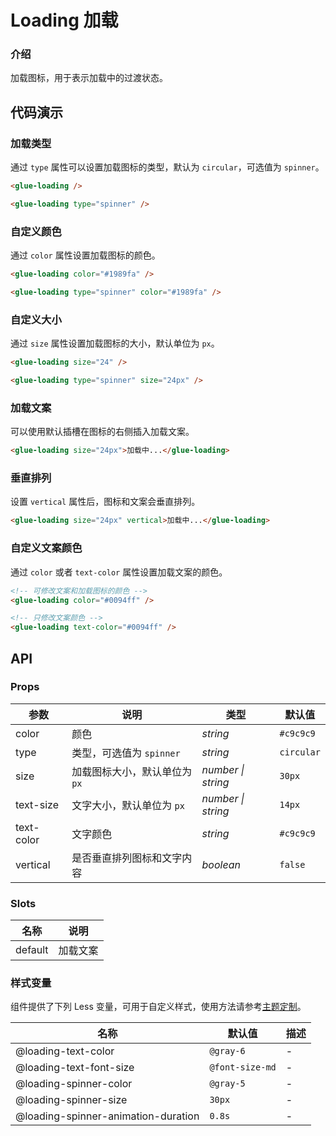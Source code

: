 # Loading 加载

### 介绍

加载图标，用于表示加载中的过渡状态。

## 代码演示

### 加载类型

通过 `type` 属性可以设置加载图标的类型，默认为 `circular`，可选值为 `spinner`。

```html
<glue-loading />

<glue-loading type="spinner" />
```

### 自定义颜色

通过 `color` 属性设置加载图标的颜色。

```html
<glue-loading color="#1989fa" />

<glue-loading type="spinner" color="#1989fa" />
```

### 自定义大小

通过 `size` 属性设置加载图标的大小，默认单位为 `px`。

```html
<glue-loading size="24" />

<glue-loading type="spinner" size="24px" />
```

### 加载文案

可以使用默认插槽在图标的右侧插入加载文案。

```html
<glue-loading size="24px">加载中...</glue-loading>
```

### 垂直排列

设置 `vertical` 属性后，图标和文案会垂直排列。

```html
<glue-loading size="24px" vertical>加载中...</glue-loading>
```

### 自定义文案颜色

通过 `color` 或者 `text-color` 属性设置加载文案的颜色。

```html
<!-- 可修改文案和加载图标的颜色 -->
<glue-loading color="#0094ff" />

<!-- 只修改文案颜色 -->
<glue-loading text-color="#0094ff" />
```

## API

### Props

| 参数       | 说明                         | 类型               | 默认值     |
|------------|----------------------------|--------------------|------------|
| color      | 颜色                         | _string_           | `#c9c9c9`  |
| type       | 类型，可选值为 `spinner`      | _string_           | `circular` |
| size       | 加载图标大小，默认单位为 `px` | _number \| string_ | `30px`     |
| text-size  | 文字大小，默认单位为 `px`     | _number \| string_ | `14px`     |
| text-color | 文字颜色                     | _string_           | `#c9c9c9`  |
| vertical   | 是否垂直排列图标和文字内容   | _boolean_          | `false`    |

### Slots

| 名称    | 说明     |
|---------|--------|
| default | 加载文案 |

### 样式变量

组件提供了下列 Less 变量，可用于自定义样式，使用方法请参考[主题定制](#/zh-CN/theme)。

| 名称                                | 默认值          | 描述 |
|-------------------------------------|-----------------|------|
| @loading-text-color                 | `@gray-6`       | -    |
| @loading-text-font-size             | `@font-size-md` | -    |
| @loading-spinner-color              | `@gray-5`       | -    |
| @loading-spinner-size               | `30px`          | -    |
| @loading-spinner-animation-duration | `0.8s`          | -    |

